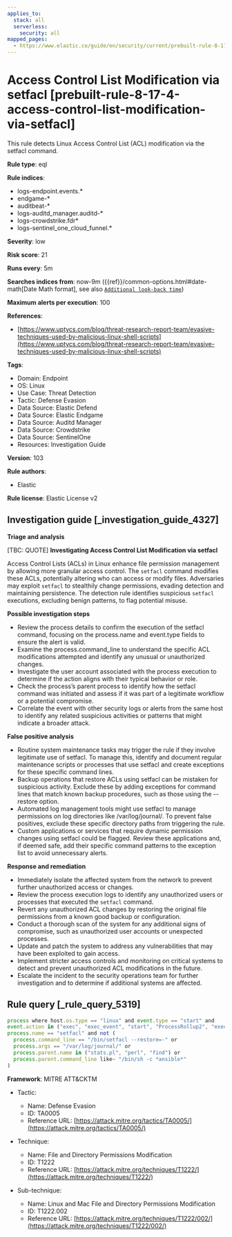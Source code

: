 ```yaml
---
applies_to:
  stack: all
  serverless:
    security: all
mapped_pages:
  - https://www.elastic.co/guide/en/security/current/prebuilt-rule-8-17-4-access-control-list-modification-via-setfacl.html
---
```


# Access Control List Modification via setfacl [prebuilt-rule-8-17-4-access-control-list-modification-via-setfacl]

This rule detects Linux Access Control List (ACL) modification via the setfacl command.

**Rule type**: eql

**Rule indices**:

* logs-endpoint.events.*
* endgame-*
* auditbeat-*
* logs-auditd_manager.auditd-*
* logs-crowdstrike.fdr*
* logs-sentinel_one_cloud_funnel.*

**Severity**: low

**Risk score**: 21

**Runs every**: 5m

**Searches indices from**: now-9m ({{ref}}/common-options.html#date-math[Date Math format], see also [`Additional look-back time`](docs-content://solutions/security/detect-and-alert/create-detection-rule.md#rule-schedule))

**Maximum alerts per execution**: 100

**References**:

* [https://www.uptycs.com/blog/threat-research-report-team/evasive-techniques-used-by-malicious-linux-shell-scripts](https://www.uptycs.com/blog/threat-research-report-team/evasive-techniques-used-by-malicious-linux-shell-scripts)

**Tags**:

* Domain: Endpoint
* OS: Linux
* Use Case: Threat Detection
* Tactic: Defense Evasion
* Data Source: Elastic Defend
* Data Source: Elastic Endgame
* Data Source: Auditd Manager
* Data Source: Crowdstrike
* Data Source: SentinelOne
* Resources: Investigation Guide

**Version**: 103

**Rule authors**:

* Elastic

**Rule license**: Elastic License v2

## Investigation guide [_investigation_guide_4327]

**Triage and analysis**

[TBC: QUOTE]
**Investigating Access Control List Modification via setfacl**

Access Control Lists (ACLs) in Linux enhance file permission management by allowing more granular access control. The `setfacl` command modifies these ACLs, potentially altering who can access or modify files. Adversaries may exploit `setfacl` to stealthily change permissions, evading detection and maintaining persistence. The detection rule identifies suspicious `setfacl` executions, excluding benign patterns, to flag potential misuse.

**Possible investigation steps**

* Review the process details to confirm the execution of the setfacl command, focusing on the process.name and event.type fields to ensure the alert is valid.
* Examine the process.command_line to understand the specific ACL modifications attempted and identify any unusual or unauthorized changes.
* Investigate the user account associated with the process execution to determine if the action aligns with their typical behavior or role.
* Check the process’s parent process to identify how the setfacl command was initiated and assess if it was part of a legitimate workflow or a potential compromise.
* Correlate the event with other security logs or alerts from the same host to identify any related suspicious activities or patterns that might indicate a broader attack.

**False positive analysis**

* Routine system maintenance tasks may trigger the rule if they involve legitimate use of setfacl. To manage this, identify and document regular maintenance scripts or processes that use setfacl and create exceptions for these specific command lines.
* Backup operations that restore ACLs using setfacl can be mistaken for suspicious activity. Exclude these by adding exceptions for command lines that match known backup procedures, such as those using the --restore option.
* Automated log management tools might use setfacl to manage permissions on log directories like /var/log/journal/. To prevent false positives, exclude these specific directory paths from triggering the rule.
* Custom applications or services that require dynamic permission changes using setfacl could be flagged. Review these applications and, if deemed safe, add their specific command patterns to the exception list to avoid unnecessary alerts.

**Response and remediation**

* Immediately isolate the affected system from the network to prevent further unauthorized access or changes.
* Review the process execution logs to identify any unauthorized users or processes that executed the `setfacl` command.
* Revert any unauthorized ACL changes by restoring the original file permissions from a known good backup or configuration.
* Conduct a thorough scan of the system for any additional signs of compromise, such as unauthorized user accounts or unexpected processes.
* Update and patch the system to address any vulnerabilities that may have been exploited to gain access.
* Implement stricter access controls and monitoring on critical systems to detect and prevent unauthorized ACL modifications in the future.
* Escalate the incident to the security operations team for further investigation and to determine if additional systems are affected.


## Rule query [_rule_query_5319]

```js
process where host.os.type == "linux" and event.type == "start" and
event.action in ("exec", "exec_event", "start", "ProcessRollup2", "executed", "process_started") and
process.name == "setfacl" and not (
  process.command_line == "/bin/setfacl --restore=-" or
  process.args == "/var/log/journal/" or
  process.parent.name in ("stats.pl", "perl", "find") or
  process.parent.command_line like~ "/bin/sh -c *ansible*"
)
```

**Framework**: MITRE ATT&CKTM

* Tactic:

    * Name: Defense Evasion
    * ID: TA0005
    * Reference URL: [https://attack.mitre.org/tactics/TA0005/](https://attack.mitre.org/tactics/TA0005/)

* Technique:

    * Name: File and Directory Permissions Modification
    * ID: T1222
    * Reference URL: [https://attack.mitre.org/techniques/T1222/](https://attack.mitre.org/techniques/T1222/)

* Sub-technique:

    * Name: Linux and Mac File and Directory Permissions Modification
    * ID: T1222.002
    * Reference URL: [https://attack.mitre.org/techniques/T1222/002/](https://attack.mitre.org/techniques/T1222/002/)



